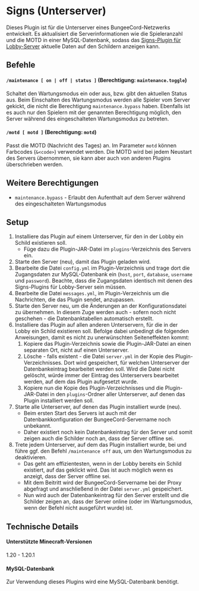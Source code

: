 # Signs (Unterserver)
Dieses Plugin ist für die Unterserver eines BungeeCord-Netzwerks entwickelt.
Es aktualisiert die Serverinformationen wie die Spieleranzahl und die MOTD in einer MySQL-Datenbank, sodass das [Signs-Plugin für Lobby-Server](https://github.com/Spigot-Plugin-Ecosystem/spigot-signs-lobby) aktuelle Daten auf den Schildern anzeigen kann.

## Befehle
#### `/maintenance [ on | off | status ]` (Berechtigung: `maintenance.toggle`)
Schaltet den Wartungsmodus ein oder aus, bzw. gibt den aktuellen Status aus.
Beim Einschalten des Wartungsmodus werden alle Spieler vom Server gekickt, die nicht die Berechtigung `maintenance.bypass` haben.
Ebenfalls ist es auch nur den Spielern mit der genannten Berechtigung möglich, den Server während des eingeschalteten Wartungsmodus zu betreten.

#### `/motd [ motd ]` (Berechtigung: `motd`)
Passt die MOTD (Nachricht des Tages) an. 
Im Parameter `motd` können Farbcodes (`&<code>`) verwendet werden.
Die MOTD wird bei jedem Neustart des Servers übernommen, sie kann aber auch von anderen Plugins überschrieben werden.

## Weitere Berechtigungen
- `maintenance.bypass` - Erlaubt den Aufenthalt auf dem Server während des eingeschalteten Wartungsmodus

## Setup
1. Installiere das Plugin auf einem Unterserver, für den in der Lobby ein Schild existieren soll.
   - Füge dazu die Plugin-JAR-Datei im `plugins`-Verzeichnis des Servers ein.
2. Starte den Server (neu), damit das Plugin geladen wird.
3. Bearbeite die Datei `config.yml` im Plugin-Verzeichnis und trage dort die Zugangsdaten zur MySQL-Datenbank ein (`host`, `port`, `database`, `username` und `password`). Beachte, dass die Zugangsdaten identisch mit denen des Signs-Plugins für Lobby-Server sein müssen.
4. Bearbeite die Datei `messages.yml`, im Plugin-Verzeichnis um die Nachrichten, die das Plugin sendet, anzupassen.
5. Starte den Server neu, um die Änderungen an der Konfigurationsdatei zu übernehmen. In diesem Zuge werden auch - sofern noch nicht geschehen - die Datenbanktabellen automatisch erstellt.
6. Installiere das Plugin auf allen anderen Unterservern, für die in der Lobby ein Schild existieren soll. Befolge dabei unbedingt die folgenden Anweisungen, damit es nicht zu unerwünschten Seiteneffekten kommt:
   1. Kopiere das Plugin-Verzeichnis sowie die Plugin-JAR-Datei an einen separaten Ort, nicht auf einen Unterserver.
   2. Lösche - falls existent - die Datei `server.yml` in der Kopie des Plugin-Verzeichnisses. Dort wird gespeichert, für welchen Unterserver der Datenbankeintrag bearbeitet werden soll. Wird die Datei nicht gelöscht, würde immer der Eintrag des Unterservers bearbeitet werden, auf dem das Plugin aufgesetzt wurde.
   3. Kopiere nun die Kopie des Plugin-Verzeichnisses und die Plugin-JAR-Datei in den `plugins`-Ordner aller Unterserver, auf denen das Plugin installiert werden soll.
7. Starte alle Unterserver, auf denen das Plugin installiert wurde (neu).
   - Beim ersten Start des Servers ist auch mit der Datenbankkonfiguration der BungeeCord-Servername noch unbekannt.
   - Daher existiert noch kein Datenbankeintrag für den Server und somit zeigen auch die Schilder noch an, dass der Server offline sei.
8. Trete jedem Unterserver, auf dem das Plugin installiert wurde, bei und führe ggf. den Befehl `/maintenance off` aus, um den Wartungsmodus zu deaktivieren.
   - Das geht am effizientesten, wenn in der Lobby bereits ein Schild existiert, auf das geklickt wird. Das ist auch möglich wenn es anzeigt, dass der Server offline sei.
   - Mit dem Beitritt wird der BungeeCord-Servername bei der Proxy abgefragt und anschließend in der Datei `server.yml` gespeichert.
   - Nun wird auch der Datenbankeintrag für den Server erstellt und die Schilder zeigen an, dass der Server online (oder im Wartungsmodus, wenn der Befehl nicht ausgeführt wurde) ist.

## Technische Details
#### Unterstützte Minecraft-Versionen
1.20 - 1.20.1

#### MySQL-Datenbank
Zur Verwendung dieses Plugins wird eine MySQL-Datenbank benötigt. 
